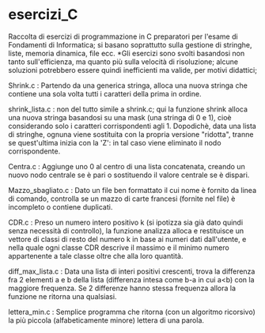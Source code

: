 # esercizi_C
Raccolta di esercizi di programmazione in C preparatori per l'esame di Fondamenti di Informatica; si basano soprattutto sulla gestione di stringhe, liste, memoria dinamica, file ecc. *Gli esercizi sono svolti basandosi non tanto sull'efficienza, ma quanto più sulla velocità di risoluzione; alcune soluzioni potrebbero essere quindi inefficienti ma valide, per motivi didattici;

Shrink.c : Partendo da una generica stringa, alloca una nuova stringa che contiene una sola volta tutti i caratteri della prima in ordine.

shrink_lista.c : non del tutto simile a shrink.c; qui la funzione shrink alloca una nuova stringa basandosi su una mask (una stringa di 0 e 1), cioè considerando solo i caratteri corrispondenti agli 1. Dopodichè, data una lista di stringhe, ognuna viene sostituita con la propria versione "ridotta", tranne se quest'ultima inizia con la 'Z': in tal caso viene eliminato il nodo corrispondente.

Centra.c : Aggiunge uno 0 al centro di una lista concatenata, creando un nuovo nodo centrale se è pari o sostituendo il valore centrale se è dispari.

Mazzo_sbagliato.c : Dato un file ben formattato il cui nome è fornito da linea di comando, controlla se un mazzo di carte francesi (fornite nel file) è incompleto o contiene duplicati.

CDR.c : Preso un numero intero positivo k (si ipotizza sia già dato quindi senza necessità di controllo), la funzione analizza alloca e restituisce un vettore di classi di resto del numero k in base ai numeri dati dall'utente, e nella quale ogni classe CDR descrive il massimo e il minimo numero appartenente a tale classe oltre che alla loro quantità.

diff_max_lista.c : Data una lista di interi positivi crescenti, trova la differenza fra 2 elementi a e b della lista (differenza intesa come b-a in cui a<b) con la maggiore frequenza. Se 2 differenze hanno stessa frequenza allora la funzione ne ritorna una qualsiasi.

lettera_min.c : Semplice programma che ritorna (con un algoritmo ricorsivo) la più piccola (alfabeticamente minore) lettera di una parola.
